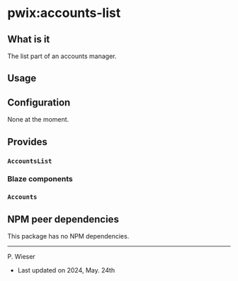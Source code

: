 # pwix:accounts-list

## What is it

The list part of an accounts manager.

## Usage

## Configuration

None at the moment.

## Provides

### `AccountsList`

### Blaze components

### `Accounts`

## NPM peer dependencies

This package has no NPM dependencies.

---
P. Wieser
- Last updated on 2024, May. 24th
